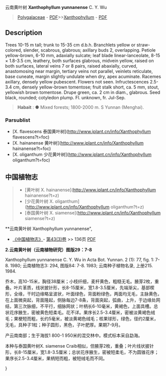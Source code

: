云南黄叶树 **Xanthophyllum yunnanense** C. Y. Wu

> [Polygalaceae](http://www.iplant.cn/info/Polygalaceae?t=foc) - [PDF](http://www.iplant.cn/foc/pdf/Polygalaceae.pdf)>>[Xanthophyllum](http://www.iplant.cn/info/Xanthophyllum?t=foc) - [PDF](http://www.iplant.cn/foc/pdf/Xanthophyllum.pdf)

## Description

Trees 10-15 m tall; trunk to 15-35 cm d.b.h. Branchlets yellow or straw-colored, slender, scabrous, glabrous; axillary buds 2, overlapping. Petiole yellow-brown, 6-10 mm, adaxially sulcate; leaf blade linear-lanceolate, 8-15 × 1.8-3.5 cm, leathery, both surfaces glabrous, midvein yellow, raised on both surfaces, lateral veins 7 or 8 pairs, raised abaxially, curved, anastomosing near margin, tertiary veins not parallel, veinlets reticulate, base cuneate, margin slightly undulate when dry, apex acuminate. Racemes axillary, densely yellow pubescent. Flowers not seen. Infructescences 2.5-3.4 cm, densely yellow-brown tomentose; fruit stalk short, ca. 5 mm, stout, yellowish brown tomentose. Drupe green, ca. 2 cm in diam., glabrous. Seed black, rounded; cotyledon plump. Fl. unknown, fr. Jul-Sep.

> **Habait** : 
>● Mixed forests; 1800-2000 m. S Yunnan (Menghai).

### Parsublist

* [X.  flavescens  泰国黄叶树](http://www.iplant.cn/info/Xanthophyllum flavescens?t=foc)
* [X.  hainanense  黄叶树](http://www.iplant.cn/info/Xanthophyllum hainanense?t=foc)
* [X.  oliganthum  少花黄叶树](http://www.iplant.cn/info/Xanthophyllum oliganthum?t=foc)

## 中国植物志

> * [黄叶树  X.  hainanense](http://www.iplant.cn/info/Xanthophyllum hainanense?t=z)
> * [少花黄叶树  X.  oliganthum](http://www.iplant.cn/info/Xanthophyllum oliganthum?t=z)
> * [泰国黄叶树  X.  siamense](http://www.iplant.cn/info/Xanthophyllum siamense?t=z)

**云南黄叶树 Xanthophyllum yunnanense",

* [《中国植物志》](http://www.iplant.cn/frps)- [第43(3)卷](http://www.iplant.cn/frps/vol/43(3)) >> 136页 [PDF](http://www.iplant.cn/frps/pdf/43(3)/136.PDF)

**2.云南黄叶树（云南植物研究）图版29：7-8**

Xanthophyllum yunnanense C. Y. Wu in Acta Bot. Yunnan. 2 (1): 77, fig. 1: 7-8. 1980; 云南植物志3: 294, 图版84: 7-8. 1983; 云南种子植物名录, 上册215. 1984.

乔木，高10-15米，胸径38厘米；小枝纤细，麦杆黄色，粗糙无毛。腋芽2枚，重叠。叶片革质，线状披针形，长8-15厘米，宽1.8-3.5厘米，先端渐尖，基部楔形，全缘，干时边缘略呈波状，叶面绿色，背面粉绿色，两面均无毛，主脉黄色，在上面微突起，背面隆起，侧脉每边7-8条，背面突起，弧曲，上升，于边缘处网结，第三次脉细，不平行，细脉网状；叶柄长6-10毫米，黄褐色，上面具槽。总状花序腋生，密被黄色短柔毛。花不详。果序长2.5-3.4厘米，密被淡黄褐色绒毛；果梗短而粗，长约5毫米，被淡黄褐色绒毛；核果球形，绿色，径约2厘米，无毛，具种子1粒；种子圆形，黑色，子叶肥厚。果期7-9月。

产云南南部；生于海拔1 800-1 950米的混交林中。模式标本采自勐海。

本种与泰国黄叶树X. siamense Craib相似，但腋芽2枚，重叠；叶片线状披针形，长8-15厘米，宽1.8-3.5厘米；总状花序腋生，密被短柔毛，不为圆锥花序；果序长2.5-3.4厘米，果柄短而粗，被短绒毛而不同。

}
